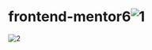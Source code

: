 # frontend-mentor6![1](https://user-images.githubusercontent.com/105456310/196478653-e15d7365-ba75-49a7-9e33-0fe4a2d296f8.png)
![2](https://user-images.githubusercontent.com/105456310/196478665-0f6cb9d1-fa89-4521-b652-acc1abf0f87d.png)
